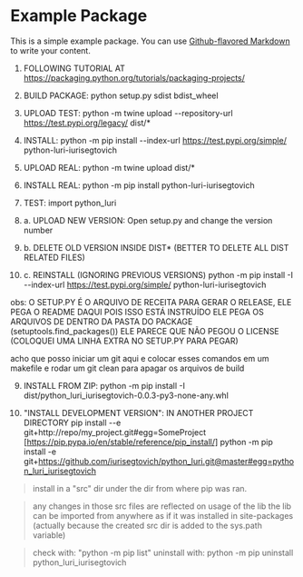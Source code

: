 # Example Package

This is a simple example package. You can use
[Github-flavored Markdown](https://guides.github.com/features/mastering-markdown/)
to write your content.

1. FOLLOWING TUTORIAL AT https://packaging.python.org/tutorials/packaging-projects/

2. BUILD PACKAGE: python setup.py sdist bdist_wheel

3. UPLOAD TEST: python -m twine upload --repository-url https://test.pypi.org/legacy/ dist/*

4. INSTALL: python -m pip install --index-url https://test.pypi.org/simple/ python-luri-iurisegtovich

5. UPLOAD REAL: python -m twine upload dist/*

6. INSTALL REAL: python -m pip install python-luri-iurisegtovich

7. TEST: import python_luri

8. a. UPLOAD NEW VERSION: Open setup.py and change the version number
8. b. DELETE OLD VERSION INSIDE DIST* (BETTER TO DELETE ALL DIST RELATED FILES)
8. c. REINSTALL (IGNORING PREVIOUS VERSIONS) python -m pip install -I --index-url https://test.pypi.org/simple/ python-luri-iurisegtovich

obs: O SETUP.PY É O ARQUIVO DE RECEITA PARA GERAR O RELEASE,
ELE PEGA O README DAQUI POIS ISSO ESTÁ INSTRUÍDO
ELE PEGA OS ARQUIVOS DE DENTRO DA PASTA DO PACKAGE (setuptools.find_packages())
ELE PARECE QUE NÃO PEGOU O LICENSE (COLOQUEI UMA LINHA EXTRA NO SETUP.PY PARA PEGAR)

acho que posso iniciar um git aqui e colocar esses comandos em um makefile
e rodar um git clean para apagar os arquivos de build

9. INSTALL FROM ZIP: python -m pip install -I dist/python_luri_iurisegtovich-0.0.3-py3-none-any.whl

10. "INSTALL DEVELOPMENT VERSION": 
IN ANOTHER PROJECT DIRECTORY
pip install --e git+http://repo/my_project.git#egg=SomeProject
[https://pip.pypa.io/en/stable/reference/pip_install/]
python -m pip install -e git+https://github.com/iurisegtovich/python_luri.git@master#egg=python_luri_iurisegtovich
> install in a "src" dir under the dir from where pip was ran.

> any changes in those src files are reflected on usage of the lib
> the lib can be imported from anywhere as if it was installed in site-packages (actually because the created src dir is added to the sys.path variable)

> check with: "python -m pip list"
> uninstall with: python -m pip uninstall python_luri_iurisegtovich





